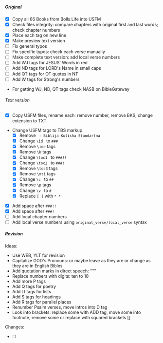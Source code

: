 ##### Original

- [x] Copy all 66 Books from Bolls.Life into USFM
- [x] Check files integrity: compare chapters with original first and last words; check chapter numbers
- [x] Place each tag on new line
- [x] Make preview text version 
- [ ] Fix general typos
- [ ] Fix specific typos: check each verse manually 
- [ ] Make complete text version: add local verse numbers 
- [ ] Add WJ tags for JESUS' Words in red
- [ ] Add ND tags for LORD's Name in small caps
- [ ] Add QT tags for OT quotes in NT
- [ ] Add W tags for Strong's numbers

- For getting WJ, ND, QT tags check NASB on BibleGateway

###### Text version

- [x] Copy USFM files, rename each: remove number, remove BKS, change extension to TXT 
- Change USFM tags to TBS markup 
  - [x] Remove ` - Biblija Kulisha Standartna`
  - [x] Change `\id ` to `###`
  - [x] Remove `\ide` tags 
  - [x] Remove `\h` tags 
  - [x] Change `\toc1 ` to `###!!`
  - [x] Change `\toc2 ` to `###!`
  - [x] Remove `\toc3` tags 
  - [x] Remove `\mt1` tags 
  - [x] Change `\c ` to `##`
  - [x] Remove `\p` tags 
  - [x] Change `\v ` to `#`
  - [x] Replace `[ ]` with `* *`
- [x] Add space after `###!!`
- [x] Add space after `###!`
- [ ] Add local chapter numbers 
- [ ] Add local verse numbers using `original_verse/local_verse` syntax

##### Revision

Ideas: 

- Use WEB, YLT for revision 
- Capitalize GOD's Pronouns: or maybe leave as they are or change as they are in English Bibles
- Add quotation marks in direct speech: “‘’”
- Replace numbers with digits: ten to 10
- Add more P tags
- Add Q tags for poetry
- Add LI tags for lists
- Add S tags for headings
- Add R tags for parallel places
- Renumber Psalm verses, move intros into D tag
- Look into brackets: replace some with ADD tag, move some into footnote, remove some or replace with squared brackets []

Changes:

- [ ] 